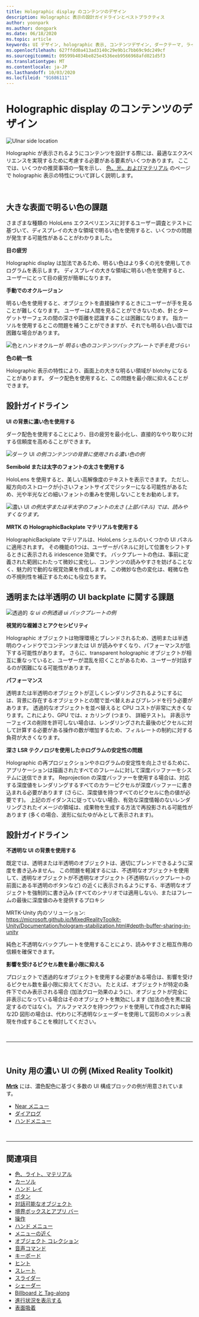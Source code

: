 ```yaml
---
title: Holographic display のコンテンツのデザイン
description: Holographic 表示の設計ガイドラインとベストプラクティス
author: yoonpark
ms.author: dongpark
ms.date: 06/18/2020
ms.topic: article
keywords: UI デザイン, holographic 表示, コンテンツデザイン, ダークテーマ, ライトテーマ
ms.openlocfilehash: 627ffdd0a413ad3140c29e9b1c7bb69c9dc249cf
ms.sourcegitcommit: 09599b4034be825e4536eeb9566968afd021d5f3
ms.translationtype: MT
ms.contentlocale: ja-JP
ms.lasthandoff: 10/03/2020
ms.locfileid: "91686111"
---
```

# <a name="designing-content-for-holographic-display"></a>Holographic display のコンテンツのデザイン

![Ulnar side location](images/UX_Hero_DarkTheme.jpg)

Holographic が表示されるようにコンテンツを設計する際には、最適なエクスペリエンスを実現するために考慮する必要がある要素がいくつかあります。 ここでは、いくつかの推奨事項の一覧を示し、 [色、光、およびマテリアル](color-light-and-materials.md) のページで holographic 表示の特性について詳しく説明します。

<br>

## <a name="challenges-with-bright-color-on-a-large-surface"></a>大きな表面で明るい色の課題 
さまざまな種類の HoloLens エクスペリエンスに対するユーザー調査とテストに基づいて、ディスプレイの大きな領域で明るい色を使用すると、いくつかの問題が発生する可能性があることがわかりました。 

**目の疲労** 

Holographic display は加法であるため、明るい色はより多くの光を使用してホログラムを表示します。 ディスプレイの大きな領域に明るい色を使用すると、ユーザーにとって目の疲労が簡単になります。 

**手動でのオクルージョン** 

明るい色を使用すると、オブジェクトを直接操作するときにユーザーが手を見ることが難しくなります。 ユーザーは人間を見ることができないため、針とターゲットサーフェスの間の深さや距離を認識することは困難になります。 指カーソルを使用するとこの問題を補うことができますが、それでも明るい白い面では困難な場合があります。 

![色とハンドオクルーが ](images/color_handocclusion.jpg)
 *明るい色のコンテンツバックプレートで手を見づらい*

**色の統一性**

Holographic 表示の特性により、画面上の大きな明るい領域が blotchy になることがあります。 ダーク配色を使用すると、この問題を最小限に抑えることができます。 

## <a name="design-guidelines"></a>設計ガイドライン

**UI の背景に濃い色を使用する**

ダーク配色を使用することにより、目の疲労を最小化し、直接的なやり取りに対する信頼度を高めることができます。 

![ダーク UI ](images/color_dark_examples.jpg)
 *の例コンテンツの背景に使用される濃い色の例*

**Semibold または太字のフォントの太さを使用する**

HoloLens を使用すると、美しい高解像度のテキストを表示できます。 ただし、縦方向のストロークが小さいフォントサイズでジッターになる可能性があるため、光や半光などの細いフォントの重みを使用しないことをお勧めします。 

![濃い UI ](images/color_font_examples.jpg)
 *の例太字または半太字のフォントの太さ (上部パネル) では、読みやすくなります。*

**MRTK の HolographicBackplate マテリアルを使用する**

HolographicBackplate マテリアルは、HoloLens シェルのいくつかの UI パネルに適用されます。 その機能の1つは、ユーザーがパネルに対して位置をシフトするときに表示される iridescence 効果です。 バックプレートの色は、事前に定義された範囲にわたって微妙に変化し、コンテンツの読みやすさを妨げることなく、魅力的で動的な視覚効果を作成します。 この微妙な色の変化は、軽微な色の不規則性を補正するためにも役立ちます。 


## <a name="challenges-with-transparent-or-translucent-ui-backplate"></a>透明または半透明の UI backplate に関する課題 
![透過的 ](images/color_transparent_examples.jpg)
 *な ui の例透過 ui バックプレートの例*

**視覚的な複雑さとアクセシビリティ**

Holographic オブジェクトは物理環境とブレンドされるため、透明または半透明のウィンドウでコンテンツまたは UI が読みやすくなり、パフォーマンスが低下する可能性があります。 さらに、transparent holographic オブジェクトが相互に重なっていると、ユーザーが混乱を招くことがあるため、ユーザーが対話するのが困難になる可能性があります。

**パフォーマンス**

透明または半透明のオブジェクトが正しくレンダリングされるようにするには、背景に存在するオブジェクトとの間で並べ替えおよびブレンドを行う必要があります。 透過的なオブジェクトを並べ替えると CPU コストが非常に大きくなります。これにより、GPU では、z カリング (つまり、 詳細テスト)。 非表示サーフェイスの削除を許可しない場合は、レンダリングされた最後のピクセルに対して計算する必要がある操作の数が増加するため、フィルレートの制約に対する負荷が大きくなります。

**深さ LSR テクノロジを使用したホログラムの安定性の問題**

Holographic の再プロジェクションやホログラムの安定性を向上させるために、アプリケーションは描画されたすべてのフレームに対して深度バッファーをシステムに送信できます。 Reprojection の深度バッファーを使用する場合は、対応する深度値をレンダリングするすべてのカラーピクセルが深度バッファーに書き込まれる必要があります (さらに、深度値を持つすべてのピクセルに色の値が必要です)。 上記のガイダンスに従っていない場合、有効な深度情報のないレンダリングされたイメージの領域は、成果物を生成する方法で再投影される可能性があります (多くの場合、波形に似たゆがみとして表示されます)。


## <a name="design-guidelines"></a>設計ガイドライン
**不透明な UI の背景を使用する**

既定では、透明または半透明のオブジェクトは、適切にブレンドできるように深度を書き込みません。 この問題を軽減するには、不透明なオブジェクトを使用して、透明なオブジェクトが不透明なオブジェクト (不透明なバックプレートの前面にある半透明のボタンなど) の近くに表示されるようにする、半透明なオブジェクトを強制的に書き込み (すべてのシナリオでは適用しない)、またはフレームの最後に深度値のみを提供するプロキシ

MRTK-Unity 内のソリューション: https://microsoft.github.io/MixedRealityToolkit-Unity/Documentation/hologram-stabilization.html#depth-buffer-sharing-in-unity  

純色と不透明なバックプレートを使用することにより、読みやすさと相互作用の信頼を確保できます。

**影響を受けるピクセル数を最小限に抑える**

プロジェクトで透過的なオブジェクトを使用する必要がある場合は、影響を受けるピクセル数を最小限に抑えてください。 たとえば、オブジェクトが特定の条件下でのみ表示される場合 (加法グロー効果のように)、オブジェクトが完全に非表示になっている場合はそのオブジェクトを無効にします (加法の色を黒に設定するのではなく)。 アルファマスクを持つクワッドを使用して作成された単純な2D 図形の場合は、代わりに不透明なシェーダーを使用して図形のメッシュ表現を作成することを検討してください。 

<br/>

---

<br/>

## <a name="dark-ui-examples-in-mrtk-mixed-reality-toolkit-for-unity"></a>Unity 用の濃い UI の例 (Mixed Reality Toolkit)
**[Mrtk](https://github.com/Microsoft/MixedRealityToolkit-Unity)** には、濃色配色に基づく多数の UI 構成ブロックの例が用意されています。

* [Near メニュー](https://microsoft.github.io/MixedRealityToolkit-Unity/Documentation/README_NearMenu.html)
* [ダイアログ](https://microsoft.github.io/MixedRealityToolkit-Unity/Assets/MRTK/SDK/Experimental/Dialog/README_Dialog.html)
* [ハンドメニュー](https://microsoft.github.io/MixedRealityToolkit-Unity/Documentation/README_HandMenu.html)


<br>

---


## <a name="see-also"></a>関連項目
* [色、ライト、マテリアル](color-light-and-materials.md)
* [カーソル](cursors.md)
* [ハンド レイ](point-and-commit.md)
* [ボタン](button.md)
* [対話可能なオブジェクト](interactable-object.md)
* [境界ボックスとアプリ バー](app-bar-and-bounding-box.md)
* [操作](direct-manipulation.md)
* [ハンド メニュー](hand-menu.md)
* [メニューの近く](near-menu.md)
* [オブジェクト コレクション](object-collection.md)
* [音声コマンド](voice-input.md)
* [キーボード](keyboard.md)
* [ヒント](tooltip.md)
* [スレート](slate.md)
* [スライダー](slider.md)
* [シェーダー](shader.md)
* [Billboard と Tag-along](billboarding-and-tag-along.md)
* [進行状況を表示する](progress.md)
* [表面吸着](surface-magnetism.md)
